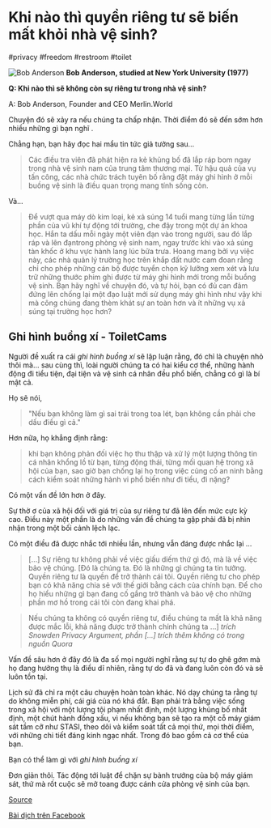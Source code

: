 # Khi nào thì quyền riêng tư sẽ biến mất khỏi nhà vệ sinh?

#privacy #freedom #restroom #toilet

![Bob Anderson](https://qph.ec.quoracdn.net/main-thumb-204135926-50-ncqrtezbyitvlylymbbicfhpwwogvfbi.jpeg "Bob Anderson") 
__Bob Anderson, studied at New York University (1977)__

__Q: Khi nào thì sẽ không còn sự riêng tư trong nhà vệ sinh?__

A: Bob Anderson, Founder and CEO Merlin.World

Chuyện đó sẽ xảy ra nếu chúng ta chấp nhận. Thời điểm đó sẽ đến sớm hơn nhiều những gì bạn nghĩ .

Chẳng hạn, bạn hãy đọc hai mẩu tin tức giả tưởng sau…

> Các điều tra viên đã phát hiện ra kẻ khủng bố đã lắp ráp bom ngay trong nhà vệ sinh nam của trung tâm thương mại. Từ hậu quả của vụ tấn công, các nhà chức trách tuyên bố rằng đặt máy ghi hình ở mỗi buồng vệ sinh là điều quan trọng mang tính sống còn.

Và…

> Để vượt qua máy dò kim loại, kẻ xả súng 14 tuổi mang từng lần từng phần của vũ khí tự động tới trường, che đậy trong một dự án khoa học. Hắn ta dấu mỗi ngày một viên đạn vào trong người, sau đó lắp ráp và lên đạntrong phòng vệ sinh nam, ngay trước khi vào xả súng tàn khốc ở khu vực hành lang lúc bữa trưa.
> Hoang mang bởi vụ việc này, các nhà quản lý trường học trên khắp đất nước cam đoan rằng chỉ cho phép những cán bộ được tuyển chọn kỹ lưỡng xem xét và lưu trữ những thước phim ghi được từ máy ghi hình mới trong mỗi buồng vệ sinh.
Bạn hãy nghĩ về chuyện đó, và tự hỏi, bạn có đủ can đảm đứng lên chống lại một đạo luật mới sử dụng máy ghi hình như vậy khi mà công chúng đang thèm khát sự an toàn hơn và ít những vụ xả súng tại trường học hơn?

## Ghi hình buồng xí - ToiletCams

Người đề xuất ra cái _ghi hình buồng xí_ sẽ lập luận rằng, đó chỉ là chuyện nhỏ thôi mà… sau cùng thì, loài người chúng ta có hai kiểu cơ thể, những hành động đi tiểu tiện, đại tiện và vệ sinh cá nhân đều phổ biến, chẳng có gì là bí mật cả.

Họ sẽ nói,

> "Nếu bạn không làm gì sai trái trong toa lét, bạn không cần phải che dấu điều gì cả."

Hơn nữa, họ khẳng định rằng: 

> khi bạn không phản đối việc họ thu thập và xử lý một lượng thông tin cá nhân khổng lồ từ bạn, từng động thái, từng mối quan hệ trong xã hội của bạn, sao giờ bạn chống lại họ trong việc củng cố an ninh bằng cách kiểm soát những hành vi phổ biến như đi tiểu, đi nặng?

Có một vấn đề lớn hơn ở đây.

Sự thờ ơ của xã hội đối với giá trị của sự riêng tư đã lên đến mức cực kỳ cao. Điều này một phần là do những vấn đề chúng ta gặp phải đã bị nhìn nhận trong một bối cảnh lệch lạc.

Có một điều đã được nhắc tới nhiều lần, nhưng vẫn đáng được nhắc lại …

> [...] Sự riêng tư không phải về việc giấu diếm thứ gì đó, mà là về việc bảo vệ chúng. [Đó là chúng ta. Đó là những gì chúng ta tin tưởng. Quyền riêng tư là quyền để trở thành cái tôi. Quyền riêng tư cho phép bạn có khả năng chia sẻ với thế giới bằng cách của chính bạn. Để cho họ hiểu những gì bạn đang cố gắng trở thành và bảo vệ cho những phần mơ hồ trong cái tôi còn đang khai phá. 

> Nếu chúng ta không có quyền riêng tư, điều chúng ta mất là khả năng được mắc lỗi, khả năng được trở thành chính chúng ta ...] _trích Snowden Privacy Argument, phần [...] trích thêm không có trong nguồn Quora_

Vấn đề sâu hơn ở đây đó là đa số mọi người nghĩ rằng sự tự do ghê gớm mà họ đang hưởng thụ là điều dĩ nhiên, rằng tự do đã và đang luôn còn đó và sẽ luôn tồn tại.

Lịch sử đã chỉ ra một câu chuyện hoàn toàn khác. Nó dạy chúng ta rằng tự do không miễn phí, cái giá của nó khá đắt. Bạn phải trả bằng việc sống trong xã hội với một lượng tội phạm nhất định, một lượng khủng bố nhất định, một chút hành đống xấu, vì nếu không bạn sẽ tạo ra một cỗ máy giám sát tầm cỡ như STASI, theo dõi và kiểm soát tất cả mọi thứ, mọi thời điểm, với những chi tiết đáng kinh ngạc nhất. Trong đó bao gồm cả cơ thể của bạn.

Bạn có thể làm gì với _ghi hình buồng xí_

Đơn giản thôi. Tác động tới luật để chặn sự bành trướng của bộ máy giám sát, thứ mà rốt cuộc sẽ mở toang được cánh cửa phòng vệ sinh của bạn.

[Source](https://goo.gl/QY3mrb)

[Bài dịch trên Facebook](https://www.facebook.com/groups/vietnamquora/permalink/2075468086019650/)
